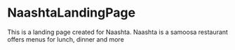 # NaashtaLandingPage
This is a landing page created for Naashta. Naashta is a samoosa restaurant offers menus for lunch, dinner and more
